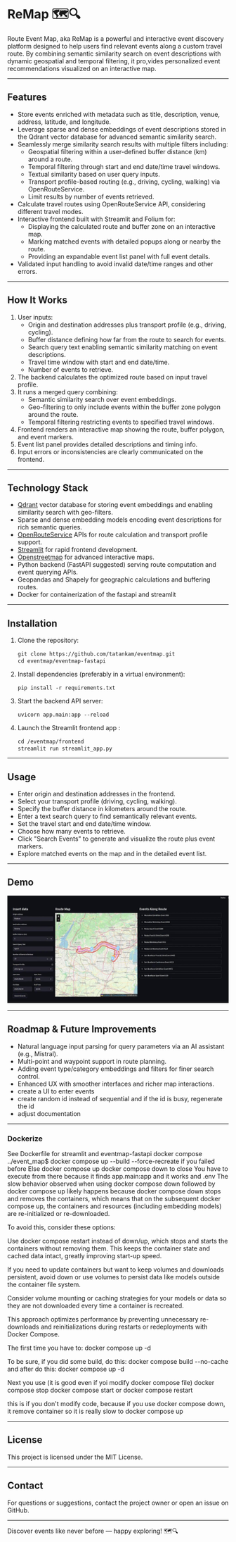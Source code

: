 # ReMap 🗺️🔍

Route Event Map, aka ReMap is a powerful and interactive event discovery platform designed to help users find relevant events along a custom travel route. By combining semantic similarity search on event descriptions with dynamic geospatial and temporal filtering, it pro,vides personalized event recommendations visualized on an interactive map.

---

## Features

- Store events enriched with metadata such as title, description, venue, address, latitude, and longitude.
- Leverage sparse and dense embeddings of event descriptions stored in the Qdrant vector database for advanced semantic similarity search.
- Seamlessly merge similarity search results with multiple filters including:
  - Geospatial filtering within a user-defined buffer distance (km) around a route.
  - Temporal filtering through start and end date/time travel windows.
  - Textual similarity based on user query inputs.
  - Transport profile-based routing (e.g., driving, cycling, walking) via OpenRouteService.
  - Limit results by number of events retrieved.
- Calculate travel routes using OpenRouteService API, considering different travel modes.
- Interactive frontend built with Streamlit and Folium for:
  - Displaying the calculated route and buffer zone on an interactive map.
  - Marking matched events with detailed popups along or nearby the route.
  - Providing an expandable event list panel with full event details.
- Validated input handling to avoid invalid date/time ranges and other errors.

---

## How It Works

1. User inputs:
   - Origin and destination addresses plus transport profile (e.g., driving, cycling).
   - Buffer distance defining how far from the route to search for events.
   - Search query text enabling semantic similarity matching on event descriptions.
   - Travel time window with start and end date/time.
   - Number of events to retrieve.
2. The backend calculates the optimized route based on input travel profile.
3. It runs a merged query combining:
   - Semantic similarity search over event embeddings.
   - Geo-filtering to only include events within the buffer zone polygon around the route.
   - Temporal filtering restricting events to specified travel windows.
4. Frontend renders an interactive map showing the route, buffer polygon, and event markers.
5. Event list panel provides detailed descriptions and timing info.
6. Input errors or inconsistencies are clearly communicated on the frontend.

---

## Technology Stack

- [Qdrant](https://qdrant.tech/) vector database for storing event embeddings and enabling similarity search with geo-filters.
- Sparse and dense embedding models encoding event descriptions for rich semantic queries.
- [OpenRouteService](https://openrouteservice.org/) APIs for route calculation and transport profile support.
- [Streamlit](https://streamlit.io/) for rapid frontend development.
- [Openstreetmap](https://www.openstreetmap.org/) for advanced interactive maps.
- Python backend (FastAPI suggested) serving route computation and event querying APIs.
- Geopandas and Shapely for geographic calculations and buffering routes.
- Docker for containerization of the fastapi and streamlit

---

## Installation

1. Clone the repository:
    ```
    git clone https://github.com/tatankam/eventmap.git
    cd eventmap/eventmap-fastapi
    ```
2. Install dependencies (preferably in a virtual environment):
    ```
    pip install -r requirements.txt
    ```
3. Start the backend API server:
    ```
    uvicorn app.main:app --reload
    ```
4. Launch the Streamlit frontend app :
    ```
    cd /eventmap/frontend
    streamlit run streamlit_app.py
    ```

---

## Usage

- Enter origin and destination addresses in the frontend.
- Select your transport profile (driving, cycling, walking).
- Specify the buffer distance in kilometers around the route.
- Enter a text search query to find semantically relevant events.
- Set the travel start and end date/time window.
- Choose how many events to retrieve.
- Click "Search Events" to generate and visualize the route plus event markers.
- Explore matched events on the map and in the detailed event list.

---

## Demo

[![Watch the Demo](https://github.com/tatankam/eventmap/blob/main/video/thumbail.jpg)](https://youtu.be/BiKDhHpg0BQ)

---

## Roadmap & Future Improvements

- Natural language input parsing for query parameters via an AI assistant (e.g., Mistral).
- Multi-point and waypoint support in route planning.
- Adding event type/category embeddings and filters for finer search control.
- Enhanced UX with smoother interfaces and richer map interactions.
- create a UI to enter events
- create random id instead of sequential and if the id is busy, regenerate the id
- adjust documentation

---
### Dockerize

See Dockerfile for streamlit and eventmap-fastapi
docker compose 
../event_map$ docker compose up --build --force-recreate if you failed before
Else docker compose up 
docker compose down to close
You have to execute from there because it finds app.main:app and it works and .env
The slow behavior observed when using docker compose down followed by docker compose up likely happens because docker compose down stops and removes the containers, which means that on the subsequent docker compose up, the containers and resources (including embedding models) are re-initialized or re-downloaded.

To avoid this, consider these options:

Use docker compose restart instead of down/up, which stops and starts the containers without removing them. This keeps the container state and cached data intact, greatly improving start-up speed.

If you need to update containers but want to keep volumes and downloads persistent, avoid down or use volumes to persist data like models outside the container file system.

Consider volume mounting or caching strategies for your models or data so they are not downloaded every time a container is recreated.

This approach optimizes performance by preventing unnecessary re-downloads and reinitializations during restarts or redeployments with Docker Compose.

The first time you have to:
docker compose up -d

To be sure, if you did some build, do this:
docker compose build --no-cache
and after do this:
docker compose up -d


Next you use (it is good even if yoi modify docker compose file)
docker compose stop
docker compose start
or
docker compose restart 


this is if you don't modify code, because if you use docker compose down, it remove container so it is really slow to docker compose up


---

## License

This project is licensed under the MIT License.

---

## Contact

For questions or suggestions, contact the project owner or open an issue on GitHub.

---

Discover events like never before — happy exploring! 🗺️🔍
